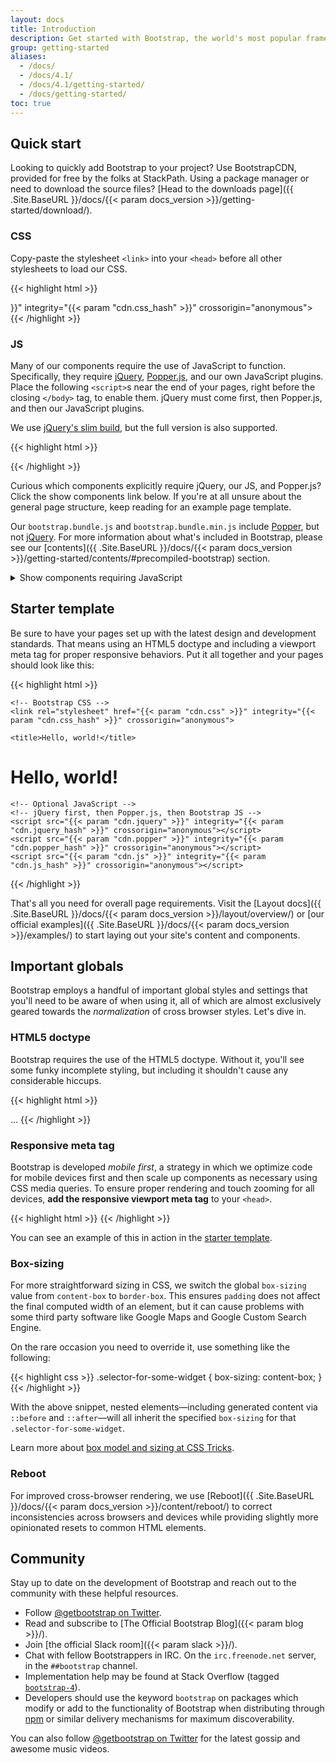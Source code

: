 ```yaml
---
layout: docs
title: Introduction
description: Get started with Bootstrap, the world's most popular framework for building responsive, mobile-first sites, with BootstrapCDN and a template starter page.
group: getting-started
aliases:
  - /docs/
  - /docs/4.1/
  - /docs/4.1/getting-started/
  - /docs/getting-started/
toc: true
---
```


## Quick start

Looking to quickly add Bootstrap to your project? Use BootstrapCDN, provided for free by the folks at StackPath. Using a package manager or need to download the source files? [Head to the downloads page]({{ .Site.BaseURL }}/docs/{{< param docs_version >}}/getting-started/download/).

### CSS

Copy-paste the stylesheet `<link>` into your `<head>` before all other stylesheets to load our CSS.

{{< highlight html >}}
<link rel="stylesheet" href="{{< param "cdn.css" >}}" integrity="{{< param "cdn.css_hash" >}}" crossorigin="anonymous">
{{< /highlight >}}

### JS

Many of our components require the use of JavaScript to function. Specifically, they require [jQuery](https://jquery.com), [Popper.js](https://popper.js.org/), and our own JavaScript plugins. Place the following `<script>`s near the end of your pages, right before the closing `</body>` tag, to enable them. jQuery must come first, then Popper.js, and then our JavaScript plugins.

We use [jQuery's slim build](https://blog.jquery.com/2016/06/09/jquery-3-0-final-released/), but the full version is also supported.

{{< highlight html >}}
<script src="{{< param "cdn.jquery" >}}" integrity="{{< param "cdn.jquery_hash" >}}" crossorigin="anonymous"></script>
<script src="{{< param "cdn.popper" >}}" integrity="{{< param "cdn.popper_hash" >}}" crossorigin="anonymous"></script>
<script src="{{< param "cdn.js" >}}" integrity="{{< param "cdn.js_hash" >}}" crossorigin="anonymous"></script>
{{< /highlight >}}

Curious which components explicitly require jQuery, our JS, and Popper.js? Click the show components link below. If you're at all unsure about the general page structure, keep reading for an example page template.

Our `bootstrap.bundle.js` and `bootstrap.bundle.min.js` include [Popper](https://popper.js.org/), but not [jQuery](https://jquery.com/). For more information about what's included in Bootstrap, please see our [contents]({{ .Site.BaseURL }}/docs/{{< param docs_version >}}/getting-started/contents/#precompiled-bootstrap) section.

<details>
<summary class="text-primary mb-3">Show components requiring JavaScript</summary>
{{< markdown >}}
- Alerts for dismissing
- Buttons for toggling states and checkbox/radio functionality
- Carousel for all slide behaviors, controls, and indicators
- Collapse for toggling visibility of content
- Dropdowns for displaying and positioning (also requires [Popper.js](https://popper.js.org/))
- Modals for displaying, positioning, and scroll behavior
- Navbar for extending our Collapse plugin to implement responsive behavior
- Tooltips and popovers for displaying and positioning (also requires [Popper.js](https://popper.js.org/))
- Scrollspy for scroll behavior and navigation updates
{{< /markdown >}}
</details>

## Starter template

Be sure to have your pages set up with the latest design and development standards. That means using an HTML5 doctype and including a viewport meta tag for proper responsive behaviors. Put it all together and your pages should look like this:

{{< highlight html >}}
<!doctype html>
<html lang="en">
  <head>
    <!-- Required meta tags -->
    <meta charset="utf-8">
    <meta name="viewport" content="width=device-width, initial-scale=1, shrink-to-fit=no">

    <!-- Bootstrap CSS -->
    <link rel="stylesheet" href="{{< param "cdn.css" >}}" integrity="{{< param "cdn.css_hash" >}}" crossorigin="anonymous">

    <title>Hello, world!</title>
  </head>
  <body>
    <h1>Hello, world!</h1>

    <!-- Optional JavaScript -->
    <!-- jQuery first, then Popper.js, then Bootstrap JS -->
    <script src="{{< param "cdn.jquery" >}}" integrity="{{< param "cdn.jquery_hash" >}}" crossorigin="anonymous"></script>
    <script src="{{< param "cdn.popper" >}}" integrity="{{< param "cdn.popper_hash" >}}" crossorigin="anonymous"></script>
    <script src="{{< param "cdn.js" >}}" integrity="{{< param "cdn.js_hash" >}}" crossorigin="anonymous"></script>
  </body>
</html>
{{< /highlight >}}

That's all you need for overall page requirements. Visit the [Layout docs]({{ .Site.BaseURL }}/docs/{{< param docs_version >}}/layout/overview/) or [our official examples]({{ .Site.BaseURL }}/docs/{{< param docs_version >}}/examples/) to start laying out your site's content and components.

## Important globals

Bootstrap employs a handful of important global styles and settings that you'll need to be aware of when using it, all of which are almost exclusively geared towards the *normalization* of cross browser styles. Let's dive in.

### HTML5 doctype

Bootstrap requires the use of the HTML5 doctype. Without it, you'll see some funky incomplete styling, but including it shouldn't cause any considerable hiccups.

{{< highlight html >}}
<!doctype html>
<html lang="en">
  ...
</html>
{{< /highlight >}}

### Responsive meta tag

Bootstrap is developed *mobile first*, a strategy in which we optimize code for mobile devices first and then scale up components as necessary using CSS media queries. To ensure proper rendering and touch zooming for all devices, **add the responsive viewport meta tag** to your `<head>`.

{{< highlight html >}}
<meta name="viewport" content="width=device-width, initial-scale=1, shrink-to-fit=no">
{{< /highlight >}}

You can see an example of this in action in the [starter template](#starter-template).

### Box-sizing

For more straightforward sizing in CSS, we switch the global `box-sizing` value from `content-box` to `border-box`. This ensures `padding` does not affect the final computed width of an element, but it can cause problems with some third party software like Google Maps and Google Custom Search Engine.

On the rare occasion you need to override it, use something like the following:

{{< highlight css >}}
.selector-for-some-widget {
  box-sizing: content-box;
}
{{< /highlight >}}

With the above snippet, nested elements—including generated content via `::before` and `::after`—will all inherit the specified `box-sizing` for that `.selector-for-some-widget`.

Learn more about [box model and sizing at CSS Tricks](https://css-tricks.com/box-sizing/).

### Reboot

For improved cross-browser rendering, we use [Reboot]({{ .Site.BaseURL }}/docs/{{< param docs_version >}}/content/reboot/) to correct inconsistencies across browsers and devices while providing slightly more opinionated resets to common HTML elements.

## Community

Stay up to date on the development of Bootstrap and reach out to the community with these helpful resources.

- Follow [@getbootstrap on Twitter](https://twitter.com/getbootstrap).
- Read and subscribe to [The Official Bootstrap Blog]({{< param blog >}}/).
- Join [the official Slack room]({{< param slack >}}/).
- Chat with fellow Bootstrappers in IRC. On the `irc.freenode.net` server, in the `##bootstrap` channel.
- Implementation help may be found at Stack Overflow (tagged [`bootstrap-4`](https://stackoverflow.com/questions/tagged/bootstrap-4)).
- Developers should use the keyword `bootstrap` on packages which modify or add to the functionality of Bootstrap when distributing through [npm](https://www.npmjs.com/search?q=keywords:bootstrap) or similar delivery mechanisms for maximum discoverability.

You can also follow [@getbootstrap on Twitter](https://twitter.com/getbootstrap) for the latest gossip and awesome music videos.
